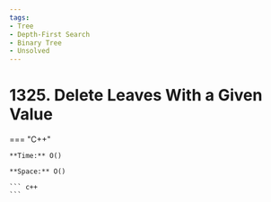 ```yaml
---
tags:
- Tree
- Depth-First Search
- Binary Tree
- Unsolved
---
```



# 1325. Delete Leaves With a Given Value

=== "C++"

    **Time:** O()

    **Space:** O()

    ``` c++
    ```